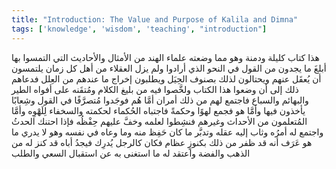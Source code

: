 ```yaml
---
title: "Introduction: The Value and Purpose of Kalila and Dimna"
tags: ['knowledge', 'wisdom', 'teaching', "introduction"]
---
```


 هذا كتاب كليلة ودمنة وهو مما وضعته علماء الهند من الأمثال والأحاديث التي التمسوا بها أبلغَ ما يجدون من القول في النحو الذي أرادوا ولم يزل العقلاء من أهل كل زمان يلتمسون أن يُعقَل عنهم ويحتالون لذلك بصنوف الحِيَل ويطلبون إخراج ما عندهم من العِلل فدعاهم ذلك إلى أن وضعوا هذا الكتاب ولخَّصوا فيه من بليغ الكلام ومُتقَنه على أفواه الطير والبهائم والسباع فاجتمع لهم من ذلك أمران أمَّا هُم فوجَدوا مُتصرَّفًا في القول وشِعابًا يأخذون فيها وأمَّا هو فجمع لهوًا وحكمةً فاجتباه الحُكماء لحكمته والسخفاء لِلَهْوِه وأمَّا المُتعلمون من الأحداث وغيرهم فنشِطوا لعلمه وخفَّ عليهم حِفْظُه
فإذا احتنك الحدثُ واجتمع له أمرُه وثاب إليه عقله وتدبَّر ما كان حَفِظ منه وما وعاه في نفسه وهو لا يدري ما هو عَرَف أنه قد ظفر من ذلك بكنوزٍ عظام فكان كالرجل يُدرِك فيجدُ أباه قد كنز له من الذهب والفضة واعتقد له ما استغنى به عن استقبال السعي والطلب
